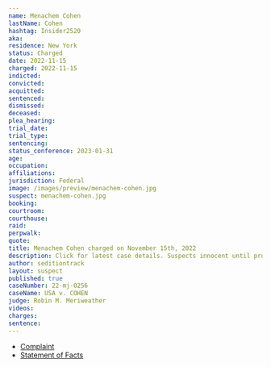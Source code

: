 ```yaml
---
name: Menachem Cohen
lastName: Cohen
hashtag: Insider2520
aka:
residence: New York
status: Charged
date: 2022-11-15
charged: 2022-11-15
indicted:
convicted:
acquitted:
sentenced:
dismissed:
deceased:
plea_hearing:
trial_date:
trial_type:
sentencing:
status_conference: 2023-01-31
age:
occupation:
affiliations:
jurisdiction: Federal
image: /images/preview/menachem-cohen.jpg
suspect: menachem-cohen.jpg
booking:
courtroom:
courthouse:
raid:
perpwalk:
quote:
title: Menachem Cohen charged on November 15th, 2022
description: Click for latest case details. Suspects innocent until proven guilty.
author: seditiontrack
layout: suspect
published: true
caseNumber: 22-mj-0256
caseName: USA v. COHEN
judge: Robin M. Meriweather
videos:
charges:
sentence:
---
```

- [Complaint](https://www.justice.gov/usao-dc/case-multi-defendant/file/1553206/download)
- [Statement of Facts](https://www.justice.gov/usao-dc/case-multi-defendant/file/1553211/download)
